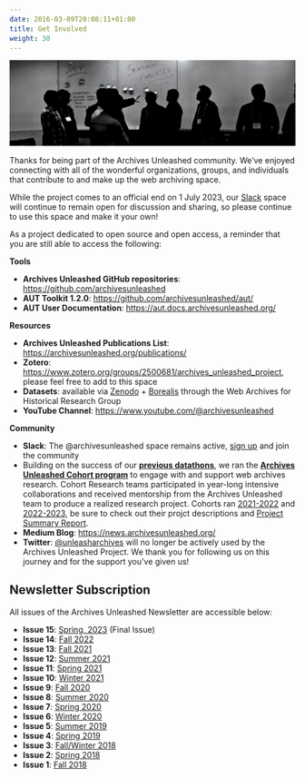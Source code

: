 ```yaml
---
date: 2016-03-09T20:08:11+01:00
title: Get Involved
weight: 30
---
```

![Network diagram](/images/silhouettes.jpg)

Thanks for being part of the Archives Unleashed community. We’ve enjoyed connecting with all of the wonderful organizations, groups, and individuals that contribute to and make up the web archiving space. 

While the project comes to an official end on 1 July 2023, our [Slack](http://slack.archivesunleashed.org/) space will continue to remain open for discussion and sharing, so please continue to use this space and make it your own!

As a project dedicated to open source and open access, a reminder that you are still able to access the following:

**Tools**

* **Archives Unleashed GitHub repositories**: https://github.com/archivesunleashed 
* **AUT Toolkit 1.2.0**: https://github.com/archivesunleashed/aut/ 
* **AUT User Documentation**: https://aut.docs.archivesunleashed.org/ 

**Resources**

* **Archives Unleashed Publications List**: https://archivesunleashed.org/publications/ 
* **Zotero**: https://www.zotero.org/groups/2500681/archives_unleashed_project, please feel free to add to this space
* **Datasets**: available via [Zenodo](https://zenodo.org/communities/wahr/?page=1&size=20) + [Borealis](https://borealisdata.ca/dataverse/wahr) through the Web Archives for Historical Research Group
* **YouTube Channel**: https://www.youtube.com/@archivesunleashed 


**Community**
* **Slack**: The @archivesunleashed space remains active, [sign up](http://slack.archivesunleashed.org/) and join the community
* Building on the success of our **[previous datathons](/events)**, we ran the **[Archives Unleashed Cohort program](/cohorts2022-2023)** to engage with and support web archives research. Cohort Research teams participated in year-long intensive collaborations and received mentorship from the Archives Unleashed team to produce a realized research project. Cohorts ran [2021-2022](/cohorts2021-2022/) and [2022-2023](/cohorts2022-2023/), be sure to check out their projct descriptions and [Project Summary Report](https://bit.ly/AUCohortProjects).
* **Medium Blog**: https://news.archivesunleashed.org/ 
* **Twitter**: [@unleasharchives](https://twitter.com/unleasharchives) will no longer be actively used by the Archives Unleashed Project. We thank you for following us on this journey and for the support you’ve given us!


## Newsletter Subscription

All issues of the Archives Unleashed Newsletter are accessible below:

* **Issue 15**: [Spring, 2023](/images/AUTNews-Jul2023.pdf) (Final Issue)
* **Issue 14**: [Fall 2022](/images/AUTNews-Dec2022.pdf)
* **Issue 13**: [Fall 2021](/images/AUTNews-Nov2021.pdf)
* **Issue 12**: [Summer 2021](/images/AUTNews-Sept2021.pdf)
* **Issue 11**: [Spring 2021](/images/AUTNews-June2021.pdf)
* **Issue 10**: [Winter 2021](/images/AUTNews-Jan2021.pdf) 
* **Issue 9**:  [Fall 2020](/images/AUTNews-Nov2020.pdf)
* **Issue 8**:  [Summer 2020](/images/AUTNews-Aug2020.pdf) 
* **Issue 7**:  [Spring 2020](/images/AUTNews-Apr2020.pdf)
* **Issue 6**:  [Winter 2020](/images/AUTNews-Jan2020.pdf)
* **Issue 5**:  [Summer 2019](/images/AUTNews-Aug2019.pdf)
* **Issue 4**:  [Spring 2019](/images/AUTNews-Mar2019.pdf)
* **Issue 3**:  [Fall/Winter 2018](/images/AUTNews-Nov2018.pdf)
* **Issue 2**:  [Spring 2018](/images/AUTNews-June2018.pdf)
* **Issue 1**:  [Fall 2018](/images/AUTNews-Jan2018.pdf)
